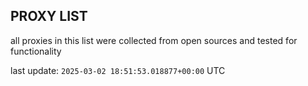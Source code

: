 ## PROXY LIST

all proxies in this list were collected from open sources and tested for functionality

last update: `2025-03-02 18:51:53.018877+00:00` UTC